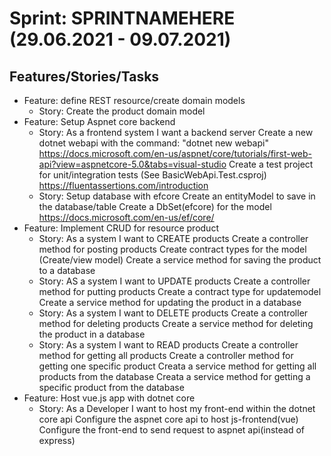 # Sprint: SPRINTNAMEHERE (29.06.2021 - 09.07.2021)

## Features/Stories/Tasks

- Feature: define REST resource/create domain models
  - Story: Create the product domain model
- Feature: Setup Aspnet core backend
  - Story: As a frontend system I want a backend server
    Create a new dotnet webapi with the command: "dotnet new webapi"
    https://docs.microsoft.com/en-us/aspnet/core/tutorials/first-web-api?view=aspnetcore-5.0&tabs=visual-studio
    Create a test project for unit/integration tests (See BasicWebApi.Test.csproj)
    https://fluentassertions.com/introduction
  - Story: Setup database with efcore
    Create an entityModel to save in the database/table
    Create a DbSet(efcore) for the model
    https://docs.microsoft.com/en-us/ef/core/
- Feature: Implement CRUD for resource product
  - Story: As a system I want to CREATE products
    Create a controller method for posting products
    Create contract types for the model (Create/view model)
    Create a service method for saving the product to a database
  - Story: AS a system I want to UPDATE products
    Create a controller method for putting products
    Create a contract type for updatemodel
    Create a service method for updating the product in a database
  - Story: As a system I want to DELETE products
    Create a controller method for deleting products
    Create a service method for deleting the product in a database
  - Story: As a system I want to READ products
    Create a controller method for getting all products
    Create a controller method for getting one specific product
    Creata a service method for getting all products from the database
    Creata a service method for getting a specific product from the database
- Feature: Host vue.js app with dotnet core
  - Story: As a Developer I want to host my front-end within the dotnet core api
    Configure the aspnet core api to host js-frontend(vue)
    Configure the front-end to send request to aspnet api(instead of express)